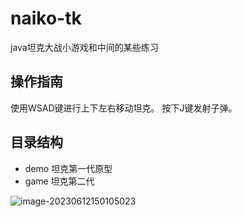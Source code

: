 # naiko-tk
java坦克大战小游戏和中间的某些练习

## 操作指南

使用WSAD键进行上下左右移动坦克。
按下J键发射子弹。

## 目录结构

* demo 坦克第一代原型
* game 坦克第二代

![image-20230612150105023](https://wrxinyue.oss-cn-hongkong.aliyuncs.com/img/202306121501099.png)
